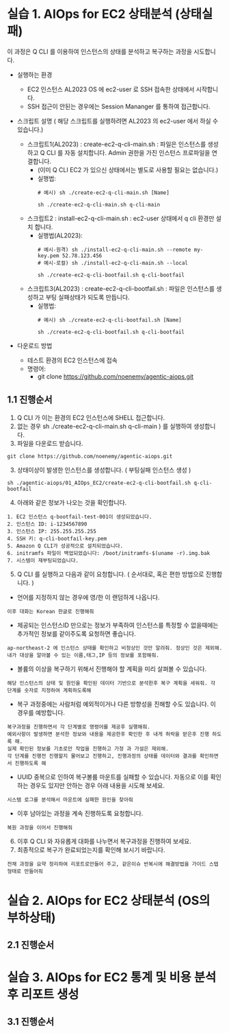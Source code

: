 # 실습 1. AIOps for EC2 상태분석 (상태실패)

이 과정은 Q CLI 를 이용하여 인스턴스의 상태를 분석하고 복구하는 과정을 시도합니다. 

* 실행하는 환경
  * EC2 인스턴스 AL2023 OS 에 ec2-user 로 SSH 접속한 상태에서 시작합니다.
  * SSH 접근이 안된는 경우에는 Session Mananger 를 통하여 접근합니다.  

* 스크립트 설명 ( 해당 스크립트를 실행하려면 AL2023 의 ec2-user 에서 하실 수 있습니다.)
   * 스크립트1(AL2023) : create-ec2-q-cli-main.sh : 파일은 인스턴스를 생성하고 Q CLI 를 자동 설치합니다. Admin 권한을 가진 인스턴스 프로파일을 연결합니다.
      * (이미 Q CLI EC2 가 있으신 상태에서는 별도로 사용할 필요는 없습니다.) 
      * 실행법:
        ```
        # 예시) sh ./create-ec2-q-cli-main.sh [Name]
        ```
        ```
        sh ./create-ec2-q-cli-main.sh q-cli-main
        ```
  * 스크립트2 : install-ec2-q-cli-main.sh : ec2-user 상태에서 q cli 환경만 설치 합니다. 
     * 실행법(AL2023):
        ```
        # 예시-원격) sh ./install-ec2-q-cli-main.sh --remote my-key.pem 52.78.123.456
        # 예시-로컬) sh ./install-ec2-q-cli-main.sh --local

        ```
        ```
        sh ./create-ec2-q-cli-bootfail.sh q-cli-bootfail
        ```
   * 스크립트3(AL2023) : create-ec2-q-cli-bootfail.sh : 파일은 인스턴스를 생성하고 부팅 실패상태가 되도록 만듭니다.
     * 실행법:
        ```
        # 예시) sh ./create-ec2-q-cli-bootfail.sh [Name]
        ```
        ```
        sh ./create-ec2-q-cli-bootfail.sh q-cli-bootfail
        ```
 * 다운로드 방법
   * 테스트 환경의 EC2 인스턴스에 접속 
   * 명령어:
     * git clone https://github.com/noenemy/agentic-aiops.git    

## 1.1 진행순서

1. Q CLI 가 이는 환경의 EC2 인스턴스에 SHELL 접근합니다.
  1. 없는 경우 sh ./create-ec2-q-cli-main.sh q-cli-main ) 를 실행하여 생성합니다.     
2. 파일을 다운로드 받습니다.
```
git clone https://github.com/noenemy/agentic-aiops.git 
```
3. 상태이상이 발생한 인스턴스를 생성합니다. ( 부팅실패 인스턴스 생성 )
```
sh ./agentic-aiops/01_AIOps_EC2/create-ec2-q-cli-bootfail.sh q-cli-bootfail
```
4. 아래와 같은 정보가 나오는 것을 확인합니다. 
```
1. EC2 인스턴스 q-bootfail-test-001이 생성되었습니다.
2. 인스턴스 ID: i-1234567890
3. 인스턴스 IP: 255.255.255.255
4. SSH 키: q-cli-bootfail-key.pem
5. Amazon Q CLI가 성공적으로 설치되었습니다.
6. initramfs 파일이 백업되었습니다: /boot/initramfs-$(uname -r).img.bak
7. 시스템이 재부팅되었습니다.

```

5. Q CLI 를 실행하고 다음과 같이 요청합니다. ( 순서대로, 혹은 편한 방법으로 진행합니다. )

* 언어를 지정하지 않는 경우에 영/한 이 랜덤하게 나옵니다. 
```
이후 대화는 Korean 한글로 진행해줘
```
* 제공되는 인스턴스ID 만으로는 정보가 부족하여 인스턴스를 특정할 수 없을때에는 추가적인 정보를 같이주도록 요청하면 좋습니다. 
```
ap-northeast-2 에 인스턴스 상태를 확인하고 비정상인 것만 알려줘. 정상인 것은 제외해. 내가 대상을 알아볼 수 있는 이름,태그,IP 등의 정보를 포함해줘.
```
* 볼륨의 이상을 복구하기 위해서 진행해야 할 계획을 미리 살펴볼 수 있습니다. 
```
해당 인스턴스의 상태 및 원인을 확인된 데이터 기반으로 분석한후 복구 계획을 세워줘. 각 단계를 숫자로 지정하여 계획하도록해
```
* 복구 과정중에는 사람처럼 예외적이거나 다른 방향성을 진해할 수도 있습니다. 이 경우를 예방합니다. 
```
복구과정을 진행하면서 각 단계별로 명령어를 제공후 실행해줘.
예외사항이 발생하면 분석한 정보와 내용을 제공한후 확인한 후 내게 허락을 받은후 진행 하도록 해.
실제 확인된 정보를 기초로만 작업을 진행하고 가정 과 가설은 제외해.
각 단계를 진행전 진행할지 물어보고 진행하고, 진행과정의 상태를 데이터와 결과를 확인하면서 진행하도록 해
```
* UUID 중복으로 인하여 복구볼륨 마운트를 실패할 수 있습니다. 자동으로 이를 확인하는 경우도 있지만 안하는 경우 아래 내용을 시도해 보세요.
```
시스템 로그를 분석해서 마운트에 실패한 원인을 찾아줘
```
* 이후 남아있는 과정을 계속 진행하도록 요청합니다. 
```
복원 과정을 이어서 진행해줘
```
6. 이후 Q CLI 와 자유롭게 대화를 나누면서 복구과정을 진행하여 보세요.
7. 최종적으로 복구가 완료되었는지를 확인해 보시기 바랍니다.
```
전채 과정을 요약 정리하여 리포트로만들어 주고, 같은이슈 반복시에 해결방법을 가이드 스텝형태로 만들어줘
```

# 실습 2. AIOps for EC2 상태분석 (OS의 부하상태)

## 2.1 진행순서


# 실습 3. AIOps for EC2 통계 및 비용 분석후 리포트 생성


## 3.1 진행순서

